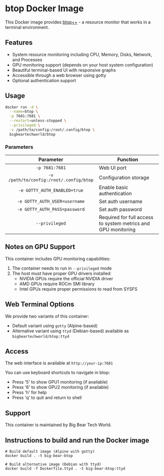 # btop Docker Image

This Docker image provides [btop++](https://github.com/aristocratos/btop) - a resource monitor that works in a terminal environment.

## Features

- System resource monitoring including CPU, Memory, Disks, Network, and Processes
- GPU monitoring support (depends on your host system configuration)
- Beautiful terminal-based UI with responsive graphs
- Accessible through a web browser using gotty
- Optional authentication support

## Usage

```bash
docker run -d \
  --name=btop \
  -p 7681:7681 \
  --restart=unless-stopped \
  --privileged \
  -v /path/to/config:/root/.config/btop \
  bigbeartechworld/btop
```

### Parameters

|                Parameter                | Function                                                      |
| :-------------------------------------: | ------------------------------------------------------------- |
|             `-p 7681:7681`              | Web UI port                                                   |
| `-v /path/to/config:/root/.config/btop` | Configuration storage                                         |
|      `-e GOTTY_AUTH_ENABLED=true`       | Enable basic authentication                                   |
|      `-e GOTTY_AUTH_USER=username`      | Set auth username                                             |
|      `-e GOTTY_AUTH_PASS=password`      | Set auth password                                             |
|             `--privileged`              | Required for full access to system metrics and GPU monitoring |

## Notes on GPU Support

This container includes GPU monitoring capabilities:

1. The container needs to run in `--privileged` mode
2. The host must have proper GPU drivers installed:
   - NVIDIA GPUs require the official NVIDIA driver
   - AMD GPUs require ROCm SMI library
   - Intel GPUs require proper permissions to read from SYSFS

## Web Terminal Options

We provide two variants of this container:

- Default variant using `gotty` (Alpine-based)
- Alternative variant using `ttyd` (Debian-based) available as `bigbeartechworld/btop:ttyd`

## Access

The web interface is available at `http://your-ip:7681`

You can use keyboard shortcuts to navigate in btop:

- Press '5' to show GPU1 monitoring (if available)
- Press '6' to show GPU2 monitoring (if available)
- Press 'h' for help
- Press 'q' to quit and return to shell

## Support

This container is maintained by Big Bear Tech World.

## Instructions to build and run the Docker image

```
# Build default image (Alpine with gotty)
docker build . -t big-bear-btop

# Build alternative image (Debian with ttyd)
docker build -f Dockerfile.ttyd . -t big-bear-btop:ttyd
```
